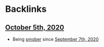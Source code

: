 
# Backlinks
## [October 5th, 2020](<October 5th, 2020.md>)
- Being [smober](<smober.md>) since [September 7th, 2020](<September 7th, 2020.md>)

